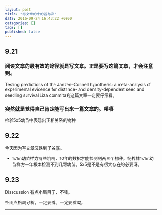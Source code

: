 ```yaml
---
layout: post
title: "写文章的中的苦与甜"
date: 2016-09-24 16:43:22 +0800
categories: []
tags: []
published: false
---
```


## 9.21

### 阅读文章的最有效的途径就是写文章。正是要写这篇文章，才会注意到。

Testing predictions of the Janzen–Connell hypothesis: a meta-analysis of experimental evidence for distance- and density-dependent seed and seedling survival
Liza commita的这篇文章一定要仔细看。

### 突然就是觉得自己肯定能写出来一篇文章的。嘻嘻

检验5x5幼苗中表现出正相关系的物种

## 9.22
今天因为写文章又跌到了谷底。
* 1x1m幼苗样方有些坑啊，10年的数据才能检测到两三个物种。杨桦林1x1m幼苗样方一年根本检测不到几颗幼苗。5x5是不是有很大存在的必要呀。

## 9.23
Disscussion 有点小眉目了，不错。

空间点格局分析，一定要看。一定要看呦。

- - - - - -